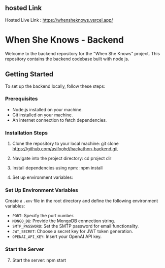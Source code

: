 ## hosted Link
Hosted Live Link :
https://whensheknows.vercel.app/

# When She Knows - Backend

Welcome to the backend repository for the "When She Knows" project. This repository contains the backend codebase built with node js.

## Getting Started

To set up the backend locally, follow these steps:

### Prerequisites

- Node.js installed on your machine.
- Git installed on your machine.
- An internet connection to fetch dependencies.

### Installation Steps

1. Clone the repository to your local machine:
git clone https://github.com/asifxohd/hackathon-backend.git

2. Navigate into the project directory:
cd project dir

3. Install dependencies using npm:
:npm install


4. Set up environment variables:
### Set Up Environment Variables

Create a `.env` file in the root directory and define the following environment variables:

- `PORT`: Specify the port number.
- `MONGO_DB`: Provide the MongoDB connection string.
- `SMTP_PASSWORD`: Set the SMTP password for email functionality.
- `JWT_SECRET`: Choose a secret key for JWT token generation.
- `OPENAI_API_KEY`: Insert your OpenAI API key.


### Start the Server

7. Start the server: npm start 



